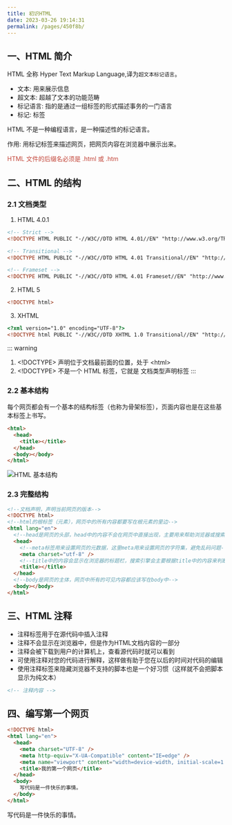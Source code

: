 ```yaml
---
title: 初识HTML
date: 2023-03-26 19:14:31
permalink: /pages/450f8b/
---
```


## 一、HTML 简介

HTML 全称 Hyper Text Markup Language,译为`超文本标记语言`。

- 文本: 用来展示信息
- 超文本: 超越了文本的功能范畴
- 标记语言: 指的是通过一组标签的形式描述事务的一门语言
- 标记: 标签

HTML 不是一种编程语言，是一种描述性的标记语言。

作用: 用标记标签来描述网页，把网页内容在浏览器中展示出来。

<font color="#C3463A">HTML 文件的后缀名必须是 .html 或 .htm</font>

## 二、HTML 的结构

### 2.1 文档类型

1. HTML 4.0.1
  ```html
  <!-- Strict -->
  <!DOCTYPE HTML PUBLIC "-//W3C//DTD HTML 4.01//EN" "http://www.w3.org/TR/html4/strict.dtd">

  <!-- Transitional -->
  <!DOCTYPE HTML PUBLIC "-//W3C//DTD HTML 4.01 Transitional//EN" "http://www.w3.org/TR/html4/loose.dtd">

  <!-- Frameset -->
  <!DOCTYPE HTML PUBLIC "-//W3C//DTD HTML 4.01 Frameset//EN" "http://www.w3.org/TR/html4/frameset.dtd">
  ```
2. HTML 5
  ```html
  <!DOCTYPE html>
  ```
3. XHTML
  ```html
  <?xml version="1.0" encoding="UTF-8"?>
  <!DOCTYPE html PUBLIC "-//W3C//DTD XHTML 1.0 Transitional//EN" "http://www.w3.org/TR/xhtml1/DTD/xhtml1-transitional.dtd">
  ```

::: warning
1. &lt;!DOCTYPE&gt; 声明位于文档最前面的位置，处于 &lt;html&gt;
2. &lt;!DOCTYPE&gt; 不是一个 HTML 标签，它就是 文档类型声明标签
:::

### 2.2 基本结构

每个网页都会有一个基本的结构标签（也称为骨架标签），页面内容也是在这些基本标签上书写。

```html
<html>
  <head>
    <title></title>
  </head>
  <body></body>
</html>
```

![HTML 基本结构](/notes/img/html/HTML%20基本结构.jpg)

### 2.3 完整结构

```html
<!--文档声明，声明当前网页的版本-->
<!DOCTYPE html>
<!--html的根标签（元素），网页中的所有内容都要写在根元素的里边-->
<html lang="en">
  <!--head是网页的头部，head中的内容不会在网页中直接出现，主要用来帮助浏览器或搜索引擎来解析网页-->
  <head>
    <!--meta标签用来设置网页的元数据，这里meta用来设置网页的字符集，避免乱码问题-->
    <meta charset="utf-8" />
    <!--title中的内容会显示在浏览器的标题栏，搜索引擎会主要根据title中的内容来判断网页的主要内容-->
    <title></title>
  </head>
  <!--body是网页的主体，网页中所有的可见内容都应该写在body中-->
  <body></body>
</html>
```

## 三、HTML 注释

- 注释标签用于在源代码中插入注释
- 注释不会显示在浏览器中，但是作为HTML文档内容的一部分
- 注释会被下载到用户的计算机上，查看源代码时就可以看到
- 可使用注释对您的代码进行解释，这样做有助于您在以后的时间对代码的编辑
- 使用注释标签来隐藏浏览器不支持的脚本也是一个好习惯（这样就不会把脚本显示为纯文本）

```html
<!-- 注释内容 -->
```

## 四、编写第一个网页

```html
<!DOCTYPE html>
<html lang="en">
  <head>
    <meta charset="UTF-8" />
    <meta http-equiv="X-UA-Compatible" content="IE=edge" />
    <meta name="viewport" content="width=device-width, initial-scale=1.0" />
    <title>我的第一个网页</title>
  </head>
  <body>
    写代码是一件快乐的事情。
  </body>
</html>
```

<output>
  写代码是一件快乐的事情。
</output>